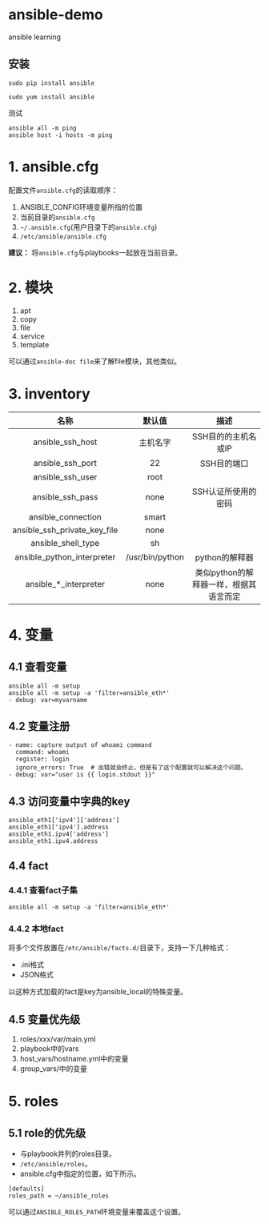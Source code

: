 # ansible-demo
ansible learning

## 安装

```
sudo pip install ansible

sudo yum install ansible
```

测试
```shell
ansible all -m ping
ansible host -i hosts -m ping
```

# 1. ansible.cfg

配置文件`ansible.cfg`的读取顺序：

1. ANSIBLE_CONFIG环境变量所指的位置
2. 当前目录的`ansible.cfg`
3. `~/.ansible.cfg`(用户目录下的`ansible.cfg`)
4. `/etc/ansible/ansible.cfg`

**建议：** 将`ansible.cfg`与playbooks一起放在当前目录。

# 2. 模块
1. apt
2. copy
3. file
4. service
5. template

可以通过`ansible-doc file`来了解file模块，其他类似。


# 3. inventory

名称|默认值|描述
:---:|:---:|:---:
ansible_ssh_host|主机名字|SSH目的的主机名或IP
ansible_ssh_port|22|SSH目的端口
ansible_ssh_user|root|
ansible_ssh_pass|none|SSH认证所使用的密码
ansible_connection|smart|
ansible_ssh_private_key_file|none|
ansible_shell_type|sh|
ansible_python_interpreter|/usr/bin/python|python的解释器
ansible\_\*\_interpreter|none|类似python的解释器一样，根据其语言而定

# 4. 变量

## 4.1 查看变量
```shell
ansible all -m setup
ansible all -m setup -a 'filter=ansible_eth*'
- debug: var=myvarname
```

## 4.2 变量注册

```
- name: capture output of whoami command
  command: whoami
  register: login
  ignore_errors: True  # 出错就会终止，但是有了这个配置就可以解决这个问题。
- debug: var="user is {{ login.stdout }}"
```

## 4.3 访问变量中字典的key

```
ansible_eth1['ipv4']['address']
ansible_eth1['ipv4'].address
ansible_eth1.ipv4['address']
ansible_eth1.ipv4.address
```

## 4.4 fact
### 4.4.1 查看fact子集
```
ansible all -m setup -a 'filter=ansible_eth*'
```

### 4.4.2 本地fact
将多个文件放置在`/etc/ansible/facts.d/`目录下，支持一下几种格式：

- .ini格式
- JSON格式

以这种方式加载的fact是key为ansible_local的特殊变量。

## 4.5 变量优先级
1. roles/xxx/var/main.yml
2. playbook中的vars
3. host_vars/hostname.yml中的变量
4. group_vars/中的变量

# 5. roles
## 5.1 role的优先级

- 与playbook并列的roles目录。
- `/etc/ansible/roles`。
- ansible.cfg中指定的位置，如下所示。

```
[defaults]
roles_path = ~/ansible_roles
```

可以通过`ANSIBLE_ROLES_PATH`环境变量来覆盖这个设置。
